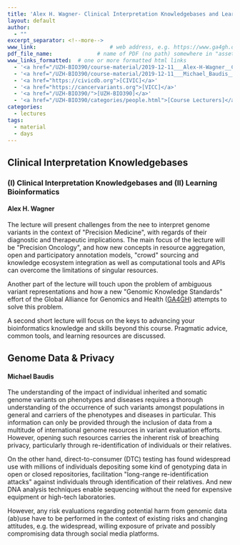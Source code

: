 ```yaml
---
title: 'Alex H. Wagner- Clinical Interpretation Knowledgebases and Learning Bioinformatics'
layout: default
author:
  - ""
excerpt_separator: <!--more-->
www_link: 						# web address, e.g. https://www.ga4gh.org; auto-linked
pdf_file_name: 				# name of PDF (no path) somewhere in "assets"; auto-linked
www_links_formatted:  # one or more formatted html links
  - '<a href="/UZH-BIO390/course-material/2019-12-11___Alex-H-Wagner__Clinical-Knowledgebases-and-Learning__UZH-BIO390-HS19-lecture-13A.pdf">[slides "Knowledgebases and Learning"]</a>'
  - '<a href="/UZH-BIO390/course-material/2019-12-11___Michael_Baudis__Genomes-and-Privacy__UZH-BIO390-HS19-lecture-13B.pdf">[slides "Genomic Privacy"]</a>'
  - '<a href="https://civicdb.org">[CIVIC]</a>'
  - '<a href="https://cancervariants.org">[VICC]</a>'
  - '<a href="/UZH-BIO390/">[UZH-BIO390]</a>'
  - '<a href="/UZH-BIO390/categories/people.html">[Course Lecturers]</a>'
categories:
  - lectures
tags:
  - material
  - days
---
```


## Clinical Interpretation Knowledgebases
### (I) Clinical Interpretation Knowledgebases and (II) Learning Bioinformatics
#### Alex H. Wagner

<!--more-->

The lecture will present challenges from the nee to interpret genome variants
in the context of "Precision Medicine", with regards of their diagnostic and 
therapeutic implications. The main focus of the lecture will be "Precision 
Oncology", and how new concepts in resource aggregation, open and participatory 
annotation models, "crowd" sourcing and knowledge ecosystem integration as well 
as computational tools and APIs can overcome the limitations of singular 
resources.

Another part of the lecture will touch upon the problem of ambiguous variant 
representations and how a new "Genomic Knowledge Standards" effort of the Global 
Alliance for Genomics and Health ([GA4GH](https://ga4gh.org)) attempts to solve 
this problem.

A second short lecture will focus on the keys to advancing your bioinformatics
knowledge and skills beyond this course. Pragmatic advice, common tools, and 
learning resources are discussed.


## Genome Data & Privacy
#### Michael Baudis

The understanding of the impact of individual inherited and somatic genome 
variants on phenotypes and diseases requires a thorough understanding of the 
occurrence of such variants amongst populations in general and carriers of the 
phenotypes and diseases in particular. This information can only be provided 
through the inclusion of data from a multitude of international genome resources 
in variant evaluation efforts. However, opening such resources carries the 
inherent risk of breaching privacy, particularly through re-identification of 
individuals or their relatives.

On the other hand, direct-to-consumer (DTC) testing has found widespread use 
with millions of individuals depositing some kind of genotyping data in open 
or closed repositories, facilitation "long-range re-identification attacks" 
against individuals through identification of their relatives. And new DNA 
analysis techniques enable sequencing without the need for expensive equipment 
or high-tech laboratories.

However, any risk evaluations regarding potential harm from genomic data (ab)use
have to be performed in the context of existing risks and changing attitudes, 
e.g. the widespread, willing exposure of private and possibly compromising data 
through social media platforms.
